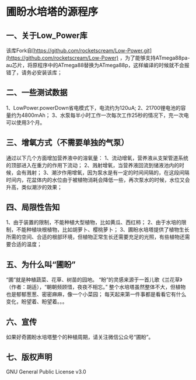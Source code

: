 # 圃盼水培塔的源程序
## 一、关于Low_Power库
该库Fork自[https://github.com/rocketscream/Low-Power.git](https://github.com/rocketscream/Low-Power) ，为了能够支持ATmega88pa-au芯片，将原程序中的ATmega88替换为ATmega88p，这样编译的时候就不会报错了，请务必安装该库；
## 二、一些测试数据
1、LowPower.powerDown省电模式下，电流约为120uA;
2、21700锂电池的容量约为4800mAh；
3、水泵每半小时工作一次每次工作25秒的情况下，充一次电可以使用3个月。
## 三、增氧方式（不需要单独的气泵）
通过以下几个方面增加营养液中的溶氧量：
1、流动增氧，营养液从支架管道系统的顶部进入在重力的作用下流动；
2、溅射增氧，当营养液回流到储液池内的时候，会有溅射；
3、潮汐作用增氧，因为泵水是有一定的时间间隔的，在这段间隔时间内，花盆体内的水位由于被植物消耗会降低一些，再次泵水的时候，水位又会升高，类似潮汐的效果；
## 四、局限性告知
1、由于装置的限制，不能种植大型植物，比如黄瓜、西红柿；
2、由于水培的限制，不能种植块根植物，比如胡萝卜、樱桃萝卜；
3、圃盼水培塔提供了植物生长所需的空间、合适的根部环境，但植物正常生长还需要充足的光照，有些植物还需要合适的温度；
## 五、为什么叫“圃盼”
“圃”就是种植蔬菜、花草、树苗的园地。
“盼”的灵感来源于一首儿歌《兰花草》（作者：胡适），“朝朝频顾惜，夜夜不相忘。”
整个水培塔虽然整体不大，但植物也是郁郁葱葱、密密麻麻，像一个小菜园；
每天起来第一件事都是看看它有什么变化，盼望着、盼望着。。。
## 六、宣传
如果好奇圃盼水培塔整个的种植周期，请关注微信公众号“圃盼”。
## 七、版权声明
GNU General Public License v3.0